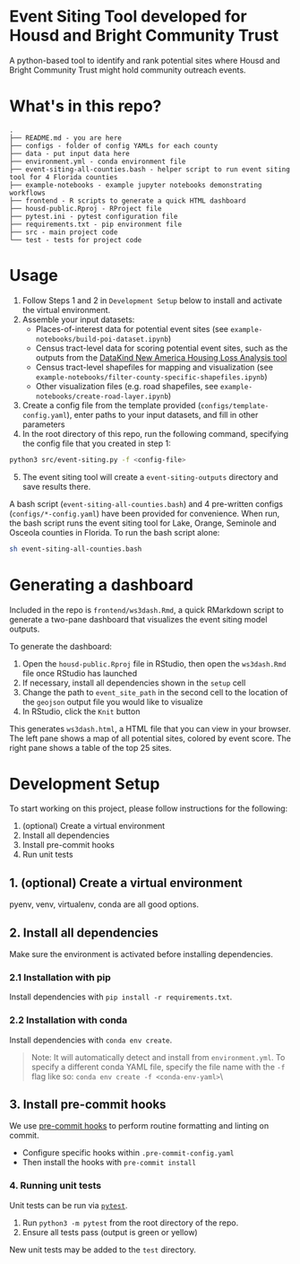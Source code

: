 # Event Siting Tool developed for Housd and Bright Community Trust

A python-based tool to identify and rank potential sites where Housd and Bright Community Trust might hold community outreach events.

# What's in this repo?

```
.
├── README.md - you are here
├── configs - folder of config YAMLs for each county
├── data - put input data here
├── environment.yml - conda environment file
├── event-siting-all-counties.bash - helper script to run event siting tool for 4 Florida counties
├── example-notebooks - example jupyter notebooks demonstrating workflows
├── frontend - R scripts to generate a quick HTML dashboard
├── housd-public.Rproj - RProject file
├── pytest.ini - pytest configuration file
├── requirements.txt - pip environment file
├── src - main project code
└── test - tests for project code
```

# Usage

1. Follow Steps 1 and 2 in `Development Setup` below to install and activate the virtual environment.
2. Assemble your input datasets:
    - Places-of-interest data for potential event sites (see `example-notebooks/build-poi-dataset.ipynb`)
    - Census tract-level data for scoring potential event sites, such as the outputs from the [DataKind New America Housing Loss Analysis tool](https://github.com/datakind/new-america-housing-loss-public)
    - Census tract-level shapefiles for mapping and visualization (see `example-notebooks/filter-county-specific-shapefiles.ipynb`)
    - Other visualization files (e.g. road shapefiles, see `example-notebooks/create-road-layer.ipynb`)
3. Create a config file from the template provided (`configs/template-config.yaml`), enter paths to your input datasets, and fill in other parameters
4. In the root directory of this repo, run the following command, specifying the config file that you created in step 1:
```bash
python3 src/event-siting.py -f <config-file>
```
5. The event siting tool will create a `event-siting-outputs` directory and save results there.

A bash script (`event-siting-all-counties.bash`) and 4 pre-written configs (`configs/*-config.yaml`) have been provided for convenience. When run, the bash script runs the event siting tool for Lake, Orange, Seminole and Osceola counties in Florida. To run the bash script alone:

```bash
sh event-siting-all-counties.bash
```

# Generating a dashboard

Included in the repo is `frontend/ws3dash.Rmd`, a quick RMarkdown script to generate a two-pane dashboard that visualizes the event siting model outputs.

To generate the dashboard:
1. Open the `housd-public.Rproj` file in RStudio, then open the `ws3dash.Rmd` file once RStudio has launched
2. If necessary, install all dependencies shown in the `setup` cell
3. Change the path to `event_site_path` in the second cell to the location of the `geojson` output file you would like to visualize
4. In RStudio, click the `Knit` button

This generates `ws3dash.html`, a HTML file that you can view in your browser. The left pane shows a map of all potential sites, colored by event score. The right pane shows a table of the top 25 sites.

# Development Setup

To start working on this project, please follow instructions for the following:
1. (optional) Create a virtual environment
2. Install all dependencies
3. Install pre-commit hooks
4. Run unit tests

## 1. (optional) Create a virtual environment

pyenv, venv, virtualenv, conda are all good options.

## 2. Install all dependencies

Make sure the environment is activated before installing dependencies.

### 2.1 Installation with pip

Install dependencies with `pip install -r requirements.txt`.

### 2.2 Installation with conda

Install dependencies with `conda env create`.

> Note: It will automatically detect and install from `environment.yml`. To specify a different conda YAML file, specify the file name with the `-f` flag like so: `conda env create -f <conda-env-yaml>`\

## 3. Install pre-commit hooks

We use [pre-commit hooks](https://pre-commit.com/) to perform routine formatting and linting on commit.
- Configure specific hooks within `.pre-commit-config.yaml`
- Then install the hooks with `pre-commit install`

### 4. Running unit tests

Unit tests can be run via [`pytest`](https://docs.pytest.org/en/7.0.x/getting-started.html).

1. Run `python3 -m pytest` from the root directory of the repo.
2. Ensure all tests pass (output is green or yellow)

New unit tests may be added to the `test` directory.

